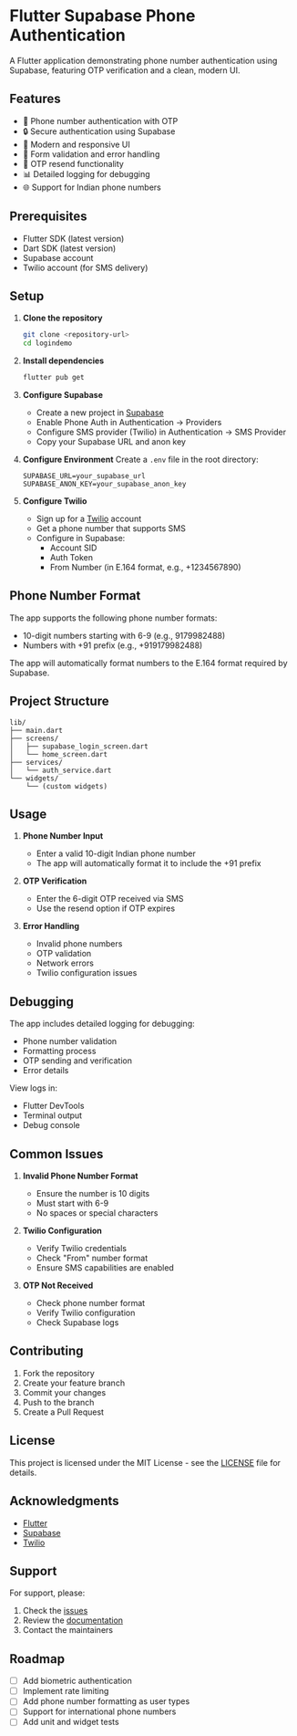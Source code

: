 # Flutter Supabase Phone Authentication

A Flutter application demonstrating phone number authentication using Supabase, featuring OTP verification and a clean, modern UI.

## Features

- 📱 Phone number authentication with OTP
- 🔒 Secure authentication using Supabase
- 🎨 Modern and responsive UI
- 📝 Form validation and error handling
- 🔄 OTP resend functionality
- 📊 Detailed logging for debugging
- 🌐 Support for Indian phone numbers

## Prerequisites

- Flutter SDK (latest version)
- Dart SDK (latest version)
- Supabase account
- Twilio account (for SMS delivery)

## Setup

1. **Clone the repository**
   ```bash
   git clone <repository-url>
   cd logindemo
   ```

2. **Install dependencies**
   ```bash
   flutter pub get
   ```

3. **Configure Supabase**
   - Create a new project in [Supabase](https://supabase.com)
   - Enable Phone Auth in Authentication → Providers
   - Configure SMS provider (Twilio) in Authentication → SMS Provider
   - Copy your Supabase URL and anon key

4. **Configure Environment**
   Create a `.env` file in the root directory:
   ```
   SUPABASE_URL=your_supabase_url
   SUPABASE_ANON_KEY=your_supabase_anon_key
   ```

5. **Configure Twilio**
   - Sign up for a [Twilio](https://www.twilio.com) account
   - Get a phone number that supports SMS
   - Configure in Supabase:
     - Account SID
     - Auth Token
     - From Number (in E.164 format, e.g., +1234567890)

## Phone Number Format

The app supports the following phone number formats:
- 10-digit numbers starting with 6-9 (e.g., 9179982488)
- Numbers with +91 prefix (e.g., +919179982488)

The app will automatically format numbers to the E.164 format required by Supabase.

## Project Structure

```
lib/
├── main.dart
├── screens/
│   ├── supabase_login_screen.dart
│   └── home_screen.dart
├── services/
│   └── auth_service.dart
└── widgets/
    └── (custom widgets)
```

## Usage

1. **Phone Number Input**
   - Enter a valid 10-digit Indian phone number
   - The app will automatically format it to include the +91 prefix

2. **OTP Verification**
   - Enter the 6-digit OTP received via SMS
   - Use the resend option if OTP expires

3. **Error Handling**
   - Invalid phone numbers
   - OTP validation
   - Network errors
   - Twilio configuration issues

## Debugging

The app includes detailed logging for debugging:
- Phone number validation
- Formatting process
- OTP sending and verification
- Error details

View logs in:
- Flutter DevTools
- Terminal output
- Debug console

## Common Issues

1. **Invalid Phone Number Format**
   - Ensure the number is 10 digits
   - Must start with 6-9
   - No spaces or special characters

2. **Twilio Configuration**
   - Verify Twilio credentials
   - Check "From" number format
   - Ensure SMS capabilities are enabled

3. **OTP Not Received**
   - Check phone number format
   - Verify Twilio configuration
   - Check Supabase logs

## Contributing

1. Fork the repository
2. Create your feature branch
3. Commit your changes
4. Push to the branch
5. Create a Pull Request

## License

This project is licensed under the MIT License - see the [LICENSE](LICENSE) file for details.

## Acknowledgments

- [Flutter](https://flutter.dev)
- [Supabase](https://supabase.com)
- [Twilio](https://www.twilio.com)

## Support

For support, please:
1. Check the [issues](https://github.com/yourusername/logindemo/issues)
2. Review the [documentation](https://supabase.com/docs)
3. Contact the maintainers

## Roadmap

- [ ] Add biometric authentication
- [ ] Implement rate limiting
- [ ] Add phone number formatting as user types
- [ ] Support for international phone numbers
- [ ] Add unit and widget tests
